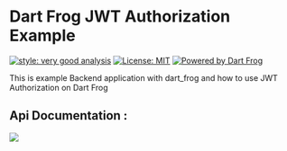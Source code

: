 # Dart Frog JWT Authorization Example

[![style: very good analysis][very_good_analysis_badge]][very_good_analysis_link]
[![License: MIT][license_badge]][license_link]
[![Powered by Dart Frog](https://img.shields.io/endpoint?url=https://tinyurl.com/dartfrog-badge)](https://dartfrog.vgv.dev)

This is example Backend application with dart_frog and how to use JWT Authorization on Dart Frog

## Api Documentation : 
<a href="https://documenter.getpostman.com/view/9523574/2s7YmtERV9#20fb31ca-f276-41e7-b9e3-23c426d5806b" target="_blank"><img src="https://assets.getpostman.com/common-share/postman-logo-horizontal-320x132.png" /></a><br />


[license_badge]: https://img.shields.io/badge/license-MIT-blue.svg
[license_link]: https://opensource.org/licenses/MIT
[very_good_analysis_badge]: https://img.shields.io/badge/style-very_good_analysis-B22C89.svg
[very_good_analysis_link]: https://pub.dev/packages/very_good_analysis
